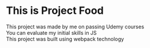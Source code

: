<h1>This is Project Food</h1>
This project was made by me on passing Udemy courses <br />
You can evaluate my initial skills in JS <br />
This project was built using webpack technology
